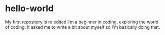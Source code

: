 # hello-world
My first repository is re edited
I'm a beginner in coding, exploring the world of coding. It asked me to write a bit about myself so I'm basically doing that.
